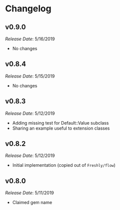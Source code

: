 # Changelog

## v0.9.0

*Release Date*: 5/16/2019

- No changes

## v0.8.4

*Release Date*: 5/15/2019

- No changes

## v0.8.3

*Release Date*: 5/12/2019

- Adding missing test for Default::Value subclass
- Sharing an example useful to extension classes

## v0.8.2

*Release Date*: 5/12/2019

- Initial implementation (copied out of `Freshly/flow`)

## v0.8.0

*Release Date*: 5/11/2019

- Claimed gem name
